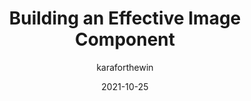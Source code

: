 ---
author: karaforthewin
date: 2021-10-25
publisher: chromiumdev
tags:
  - components
  - javascript
  - performance
target_url: https://web.dev/image-component/
title: Building an Effective Image Component
---